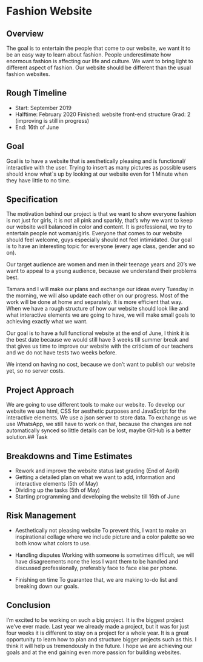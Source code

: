 # Fashion Website
## Overview
The goal is to entertain the people that come to our website, we want it to be an easy way to learn about fashion. People underestimate how enormous fashion is affecting our life and culture. We want to bring light to different aspect of fashion. Our website should be different than the usual fashion websites.

## Rough Timeline
* Start: September 2019
* Halftime: February 2020 
  Finished: website front-end structure
  Grad: 2 (improving is still in progress)
* End: 16th of June

## Goal
Goal is to have a website that is aesthetically pleasing and is functional/ interactive with the user. Trying to insert as many pictures as possible users should know what`s up by looking at our website even for 1 Minute when they have little to no time.

## Specification
The motivation behind our project is that we want to show everyone fashion is not just for girls, it is not all pink and sparkly, that’s why we want to keep our website well balanced in color and content. It is professional, we try to entertain people not woman/girls. Everyone that comes to our website should feel welcome, guys especially should not feel intimidated. Our goal is to have an interesting topic for everyone (every age class, gender and so on).

Our target audience are women and men in their teenage years and 20’s we want to appeal to a young audience, because we understand their problems best.

Tamara and I will make our plans and exchange our ideas every Tuesday in the morning, we will also update each other on our progress. Most of the work will be done at home and separately. It is more efficient that way. 
When we have a rough structure of how our website should look like and what interactive elements we are going to have, we will make small goals to achieving exactly what we want.

Our goal is to have a full functional website at the end of June, I think it is the best date because we would still have 3 weeks till summer break and that gives us time to improve our website with the criticism of our teachers and we do not have tests two weeks before.

We intend on having no cost, because we don’t want to publish our website yet, so no server costs.

## Project Approach
We are going to use different tools to make our website. To develop our website we use html, CSS for aesthetic purposes and JavaScript for the interactive elements. We use a json server to store data. To exchange us we use WhatsApp, we still have to work on that, because the changes are not automatically synced so little details can be lost, maybe GitHub is a better solution.## Task 

## Breakdowns and Time Estimates
* Rework and improve the website status last grading (End of April)
* Getting a detailed plan on what we want to add, information and interactive elements (5th of May)
* Dividing up the tasks (5th of May)
*	Starting programming and developing the website till 16th of June

## Risk Management
* Aesthetically not pleasing website
  To prevent this, I want to make an inspirational collage where we include picture and a color palette so we both know what    colors to use.

*	Handling disputes
  Working with someone is sometimes difficult, we will have disagreements none the less I want them to be handled and discussed professionally, preferably face to face else per phone.

*	Finishing on time
  To guarantee that, we are making to-do list and breaking down our goals.
  
## Conclusion
I’m excited to be working on such a big project. It is the biggest project we’ve ever made. Last year we already made a project, but it was for just four weeks it is different to stay on a project for a whole year.  It is a great opportunity to learn how to plan and structure bigger projects such as this. I think it will help us tremendously in the future. I hope we are achieving our goals and at the end gaining even more passion for building websites.
